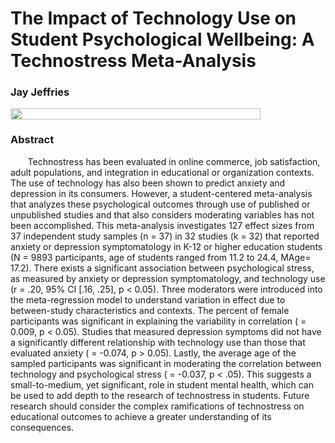 # The Impact of Technology Use on Student Psychological Wellbeing: A Technostress Meta-Analysis
### Jay Jeffries 
<img align="left" width="400" height="18" src="https://ucomm.unl.edu/images/brand-book/Our-marks/UNL-Name-CMYK.jpg">
&nbsp;

### Abstract

&nbsp;&nbsp;&nbsp;&nbsp;&nbsp;&nbsp; Technostress has been evaluated in online commerce, job satisfaction, adult populations, and integration in educational or organization contexts. The use of technology has also been shown to predict anxiety and depression in its consumers. However, a student-centered meta-analysis that analyzes these psychological outcomes through use of published or unpublished studies and that also considers moderating variables has not been accomplished. This meta-analysis investigates 127 effect sizes from 37 independent study samples (n = 37) in 32 studies (k = 32) that reported anxiety or depression symptomatology in K-12 or higher education students (N = 9893 participants, age of students ranged from 11.2 to 24.4, MAge= 17.2). There exists a significant association between psychological stress, as measured by anxiety or depression symptomatology, and technology use (r = .20, 95% CI [.16, .25], p < 0.05). Three moderators were introduced into the meta-regression model to understand variation in effect due to between-study characteristics and contexts. The percent of female participants was significant in explaining the variability in correlation ( = 0.009, p < 0.05). Studies that measured depression symptoms did not have a significantly different relationship with technology use than those that evaluated anxiety ( = -0.074, p > 0.05). Lastly, the average age of the sampled participants was significant in moderating the correlation between technology and psychological stress ( = -0.037, p < .05). This suggests a small-to-medium, yet significant, role in student mental health, which can be used to add depth to the research of technostress in students. Future research should consider the complex ramifications of technostress on educational outcomes to achieve a greater understanding of its consequences. 
